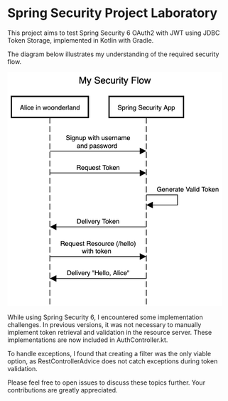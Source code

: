 # Spring Security Project Laboratory

This project aims to test Spring Security 6 OAuth2 with JWT using JDBC Token Storage, implemented in Kotlin with Gradle.

The diagram below illustrates my understanding of the required security flow.

![sec-flow](./docs/sec-flow.png)

While using Spring Security 6, I encountered some implementation challenges. In previous versions, it was not necessary to manually implement token retrieval and validation in the resource server. These implementations are now included in AuthController.kt.

To handle exceptions, I found that creating a filter was the only viable option, as RestControllerAdvice does not catch exceptions during token validation.

Please feel free to open issues to discuss these topics further. Your contributions are greatly appreciated.
